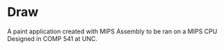 # Draw
A paint application created with MIPS Assembly to be ran on a MIPS CPU Designed in COMP 541 at UNC.
